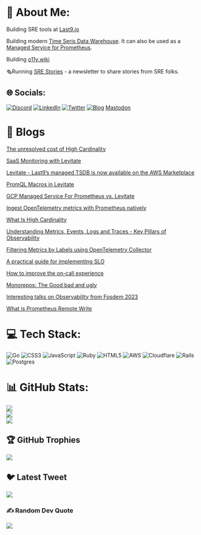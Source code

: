 # 💫 About Me:

Building SRE tools at [Last9.io](https://last9.io)<br>

Building modern [Time Seris Data Warehouse](https://last9.io/levitate-tsdb). It can also be used as a [Managed Service for Prometheus](https://last9.io/managed-prometheus/).<br />

Building [o11y.wiki](https://o11y.wiki)

🗞️Running [SRE Stories](https://srestories.dev/) - a newsletter to share stories from SRE folks.


## 🌐 Socials:
[![Discord](https://img.shields.io/badge/Discord-%237289DA.svg?logo=discord&logoColor=white)](https://discord.gg/Q3p2EEucx9) [![LinkedIn](https://img.shields.io/badge/LinkedIn-%230077B5.svg?logo=linkedin&logoColor=white)](https://linkedin.com/in/cha1tanya) [![Twitter](https://img.shields.io/badge/Twitter-%231DA1F2.svg?logo=Twitter&logoColor=white)](https://twitter.com/_cha1tanya) [![Blog](https://img.shields.io/badge/Blogger-%231DA1F2.svg?logo=Blogger&logoColor=white)](https://prathamesh.tech) 
<a rel="me" href="https://hachyderm.io/@Prathamesh">Mastodon</a>

# 📝 Blogs

[The unresolved cost of High Cardinality](https://last9.io/blog/the-unresolved-cost-of-high-cardinality/)

[SaaS Monitoring with Levitate](https://last9.io/blog/saas-monitoring-with-levitate/)

[Levitate - Last9’s managed TSDB is now available on the AWS Marketplace](https://last9.io/blog/levitate-last9s-managed-tsdb-is-now-available-on-the-aws-marketplace)

[PromQL Macros in Levitate](https://last9.io/blog/standardize-promql-with-macros)

[GCP Managed Service For Prometheus vs. Levitate](https://last9.io/blog/levitate-vs-google-managed-prometheus)

[Ingest OpenTelemetry metrics with Prometheus natively](https://last9.io/blog/native-support-for-opentelemetry-metrics-in-prometheus)

[What Is High Cardinality](https://last9.io/blog/what-is-high-cardinality)

[Understanding Metrics, Events, Logs and Traces - Key Pillars of Observability](https://last9.io/blog/understanding-metrics-events-logs-traces-key-pillars-of-observability/)

[Filtering Metrics by Labels using OpenTelemetry Collector](https://last9.io/blog/filtering-metrics-by-labels-in-opentelemetry-collector/)

[A practical guide for implementing SLO](https://last9.io/blog/a-practical-guide-to-implementing-slos/)

[How to improve the on-call experience](https://last9.io/blog/how-to-improve-on-call-experience/)

[Monorepos: The Good bad and ugly](https://last9.io/blog/monorepo/)

[Interesting talks on Observability from Fosdem 2023](https://last9.io/blog/fosdem-2023/)

[What is Prometheus Remote Write](https://last9.io/blog/what-is-prometheus-remote-write/)

# 💻 Tech Stack:
![Go](https://img.shields.io/badge/go-%2300ADD8.svg?style=for-the-badge&logo=go&logoColor=white) ![CSS3](https://img.shields.io/badge/css3-%231572B6.svg?style=for-the-badge&logo=css3&logoColor=white) ![JavaScript](https://img.shields.io/badge/javascript-%23323330.svg?style=for-the-badge&logo=javascript&logoColor=%23F7DF1E) ![Ruby](https://img.shields.io/badge/ruby-%23CC342D.svg?style=for-the-badge&logo=ruby&logoColor=white) ![HTML5](https://img.shields.io/badge/html5-%23E34F26.svg?style=for-the-badge&logo=html5&logoColor=white) ![AWS](https://img.shields.io/badge/AWS-%23FF9900.svg?style=for-the-badge&logo=amazon-aws&logoColor=white) ![Cloudflare](https://img.shields.io/badge/Cloudflare-F38020?style=for-the-badge&logo=Cloudflare&logoColor=white) ![Rails](https://img.shields.io/badge/rails-%23CC0000.svg?style=for-the-badge&logo=ruby-on-rails&logoColor=white) ![Postgres](https://img.shields.io/badge/postgres-%23316192.svg?style=for-the-badge&logo=postgresql&logoColor=white)
# 📊 GitHub Stats:
![](https://github-readme-stats.vercel.app/api?username=prathamesh-sonpatki&theme=dracula&hide_border=false&include_all_commits=true&count_private=true)<br/>
![](https://github-readme-streak-stats.herokuapp.com/?user=prathamesh-sonpatki&theme=dracula&hide_border=false)<br/>
![](https://github-readme-stats.vercel.app/api/top-langs/?username=prathamesh-sonpatki&theme=dracula&hide_border=false&include_all_commits=true&count_private=true&layout=compact)

## 🏆 GitHub Trophies
![](https://github-profile-trophy.vercel.app/?username=prathamesh-sonpatki&theme=nord&no-frame=false&no-bg=false&margin-w=4)

## 🐦 Latest Tweet
[![](https://gtce.itsvg.in/api?username=_cha1tanya)](https://github.com/VishwaGauravIn/github-twitter-card-embed)

### ✍️ Random Dev Quote
![](https://quotes-github-readme.vercel.app/api?type=horizontal&theme=light)


<!-- Proudly created with GPRM ( https://gprm.itsvg.in ) -->
